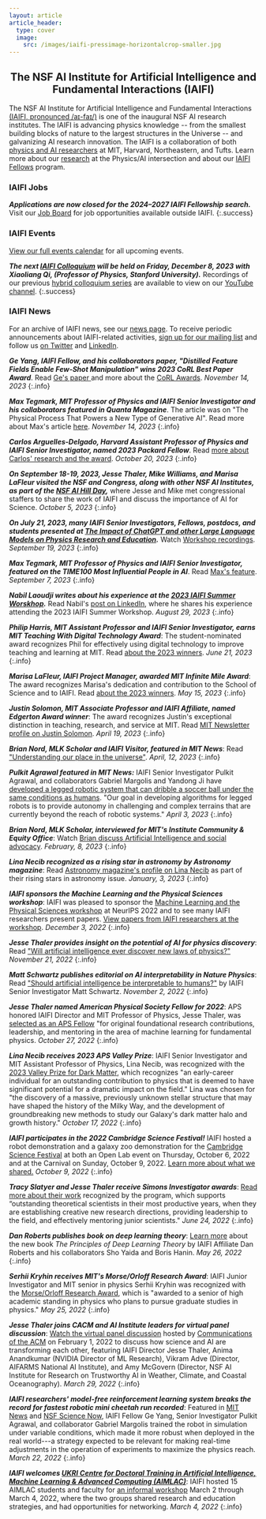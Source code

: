 ```yaml
---
layout: article
article_header:
  type: cover
  image:
    src: /images/iaifi-pressimage-horizontalcrop-smaller.jpg
---
```


<center>
<div style="max-width: 650px;">
<h2>The NSF AI Institute for Artificial Intelligence and Fundamental Interactions (IAIFI)</h2>
</div>
</center>

The NSF AI Institute for Artificial Intelligence and Fundamental Interactions [(IAIFI, pronounced /aɪ-faɪ/)](/about.html) is one of the inaugural NSF AI research institutes. The IAIFI is advancing physics knowledge -- from the smallest building blocks of nature to the largest structures in the Universe -- and galvanizing AI research innovation. The IAIFI is a collaboration of both [physics and AI researchers](/people.html) at MIT, Harvard, Northeastern, and Tufts.  Learn more about our [research](/research.html) at the Physics/AI intersection and about our [IAIFI Fellows](/fellows.html) program.


### IAIFI Jobs

***Applications are now closed for the 2024–2027 IAIFI Fellowship search.*** Visit our [Job Board](https://iaifi.org/job-board.html) for job opportunities available outside IAIFI. 
{:.success}


### IAIFI Events

[View our full events calendar](events-calendar.html) for all upcoming events.

***The next [IAIFI Colloquium](events.html) will be held on Friday, December 8, 2023 with Xiaoliang Qi, (Professor of Physics, Stanford University).*** Recordings of our previous [hybrid colloquium series](events.html) are available to view on our [YouTube channel](https://youtube.com/playlist?list=PLBY0ED2StbGbnP4OH5_ggH1QvoO3nyOw7).
{:.success}

### IAIFI News

For an archive of IAIFI news, see our [news page](/iaifi-news.html). To receive periodic announcements about IAIFI-related activities, [sign up for our mailing list](http://mailman.mit.edu/mailman/listinfo/iaifi-news) and follow us [on Twitter](http://www.twitter.com/iaifi_news) and [LinkedIn](https://www.linkedin.com/company/iaifi).

***Ge Yang, IAIFI Fellow, and his collaborators paper, "Distilled Feature Fields Enable Few-Shot Manipulation" wins 2023 CoRL Best Paper Award***. Read [Ge's paper ](https://openreview.net/forum?id=Rb0nGIt_kh5) and more about the [CoRL Awards](https://www.corl2023.org/awards). *November 14, 2023*
{:.info}

***Max Tegmark, MIT Professor of Physics and IAIFI Senior Investigator and his collaborators featured in Quanta Magazine***. The article was on "The Physical Process That Powers a New Type of Generative AI". Read more about Max's article [here](https://www.quantamagazine.org/new-physics-inspired-generative-ai-exceeds-expectations-20230919/). *November 14, 2023*
{:.info}

***Carlos Arguelles-Delgado, Harvard Assistant Professor of Physics and IAIFI Senior Investigator, named 2023 Packard Fellow***. Read [more about Carlos' research and the award](https://news.harvard.edu/gazette/story/newsplus/neutrino-physicist-carlos-arguelles-delgado-named-packard-fellow/). *October 20, 2023*
{:.info}

***On September 18-19, 2023, Jesse Thaler, Mike Williams, and Marisa LaFleur visited the NSF and Congress, along with other NSF AI Institutes, as part of the [NSF AI Hill Day](https://nsf-gov-resources.nsf.gov/2023-09/AI_Institutes_Hill_Day_Booklet.pdf),*** where Jesse and Mike met congressional staffers to share the work of IAIFI and discuss the importance of AI for Science. *October 5, 2023*
{:.info}

***On July 21, 2023, many IAIFI Senior Investigators, Fellows, postdocs, and students presented at [The Impact of ChatGPT and other Large Language Models on Physics Research and Education](https://indico.mit.edu/event/759/).*** Watch [Workshop recordings](https://www.youtube.com/playlist?list=PLKemzYMx2_Ot1MZ_er2vFiINdJEgDO8Hg). *September 19, 2023*
{:.info}

***Max Tegmark, MIT Professor of Physics and IAIFI Senior Investigator, featured on the TIME100 Most Influential People in AI***. Read [Max's feature](https://time.com/collection/time100-ai/6310651/max-tegmark/). *September 7, 2023*
{:.info}

***Nabil Laoudji writes about his experience at the [2023 IAIFI Summer Worskhop](https://iaifi.org/summer-workshop.html).*** Read Nabil's [post on LinkedIn](https://www.linkedin.com/pulse/where-ai-physics-meet-reflections-from-iaifis-2023-summer-laoudji/), where he shares his experience attending the 2023 IAIFI Summer Workshop. *August 29, 2023*
{:.info}

***Philip Harris, MIT Assistant Professor and IAIFI Senior Investigator, earns MIT Teaching With Digital Technology Award***: The student-nominated award recognizes Phil for effectively using digital technology to improve teaching and learning at MIT. Read [about the 2023 winners](https://openlearning.mit.edu/news/2023-mit-teaching-digital-technology-awards). *June 21, 2023*
{:.info}

***Marisa LaFleur, IAIFI Project Manager, awarded MIT Infinite Mile Award***: The award recognizes Marisa's dedication and contribution to the School of Science and to IAIFI. Read [about the 2023 winners](https://news.mit.edu/2023/school-science-infinite-mile-awards-0515). *May 15, 2023*
{:.info}

***Justin Solomon, MIT Associate Professor and IAIFI Affiliate, named Edgerton Award winner***: The award recognizes Justin's exceptional distinction in teaching, research, and service at MIT. Read [MIT Newsletter profile on Justin Solomon](https://news.mit.edu/2023/ellen-roche-justin-solomon-edgerton-award-winners-0419). *April 19, 2023*
{:.info}

***Brian Nord, MLK Scholar and IAIFI Visitor, featured in MIT News***: Read ["Understanding our place in the universe"](https://news.mit.edu/2023/understanding-our-place-universe-brian-nord-0412). *April, 12, 2023*
{:.info}

***Pulkit Agrawal featured in MIT News:*** IAIFI Senior Investigator Pulkit Agrawal, and collaborators Gabriel Margolis and Yandong Ji have [developed a legged robotic system that can dribble a soccer ball under the same conditions as humans](https://news.mit.edu/2023/legged-robotic-system-playing-soccer-various-terrains-0403). "Our goal in developing algorithms for legged robots is to provide autonomy in challenging and complex terrains that are currently beyond the reach of robotic systems." *April 3, 2023*
{:.info}

***Brian Nord, MLK Scholar, interviewed for MIT's Institute Community & Equity Office***: Watch [Brian discuss Artificial Intelligence and social advocacy](https://www.youtube.com/watch?v=xVhl6POHo6Y&list=PLKHPCGvTwsmHKCNO-xCHw0PF-Gza0DWoU&index=4). *February, 8, 2023*
{:.info}

***Lina Necib recognized as a rising star in astronomy by Astronomy magazine***: Read [Astronomy magazine's profile on Lina Necib](https://astronomy.com/magazine/news/2023/01/rising-star-in-astronomy-lina-necib) as part of their rising stars in astronomy issue. *January, 3, 2023*
{:.info}

***IAIFI sponsors the Machine Learning and the Physical Sciences workshop***: IAIFI was pleased to sponsor the [Machine Learning and the Physical Sciences workshop](https://ml4physicalsciences.github.io/2022/) at NeurIPS 2022 and to see many IAIFI researchers present papers. [View papers from IAIFI researchers at the workshop](https://t.co/GMPiqTcI2J). *December 3, 2022*
{:.info}

***Jesse Thaler provides insight on the potential of AI for physics discovery***: Read ["Will artificial intelligence ever discover new laws of physics?"](https://www.newscientist.com/article/mg25634141-200-will-artificial-intelligence-ever-discover-new-laws-of-physics/) *November 21, 2022*
{:.info}

***Matt Schwartz publishes editorial on AI interpretability in Nature Physics***: Read ["Should artificial intelligence be interpretable to humans?"](https://www.nature.com/articles/s42254-022-00538-z.epdf) by IAIFI Senior Investigator Matt Schwartz. *November 2, 2022*
{:.info}

***Jesse Thaler named American Physical Society Fellow for 2022***: APS honored IAIFI Director and MIT Professor of Physics, Jesse Thaler, was [selected as an APS Fellow]( https://news.mit.edu/2022/american-physical-society-fellows-1019) "for original foundational research contributions, leadership, and mentoring in the area of machine learning for fundamental physics. *October 27, 2022*
{:.info}

***Lina Necib receives 2023 APS Valley Prize***: IAIFI Senior Investigator and MIT Assistant Professor of Physics, Lina Necib, was recognized with the [2023 Valley Prize for Dark Matter](https://www.aps.org/publications/apsnews/202211/valley-prize.cfm), which recognizes "an early-career individual for an outstanding contribution to physics that is deemed to have significant potential for a dramatic impact on the field." Lina was chosen for "the discovery of a massive, previously unknown stellar structure that may have shaped the history of the Milky Way, and the development of groundbreaking new methods to study our Galaxy's dark matter halo and growth history." *October 17, 2022*
{:.info}

***IAIFI participates in the 2022 Cambridge Science Festival!*** IAIFI hosted a robot demonstration and a galaxy zoo demonstration for the [Cambridge Science Festival](https://cambridgesciencefestival.org) at both an Open Lab event  on Thursday, October 6, 2022 and at the Carnival on Sunday, October 9, 2022. [Learn more about what we shared.](cambridge-science-festival.html) *October 9, 2022*
{:.info}

***Tracy Slatyer and Jesse Thaler receive Simons Investigator awards***: [Read more about their work](https://news.mit.edu/2022/three-mit-faculty-members-named-2022-simons-investigators-0624) recognized by the program, which supports “outstanding theoretical scientists in their most productive years, when they are establishing creative new research directions, providing leadership to the field, and effectively mentoring junior scientists." *June 24, 2022*
{:.info}

***Dan Roberts publishes book on deep learning theory***: [Learn more](https://deeplearningtheory.com) about the new book *The Principles of Deep Learning Theory* by IAIFI Affiliate Dan Roberts and his collaborators Sho Yaida and Boris Hanin. *May 26, 2022*
{:.info}

***Serhii Kryhin receives MIT's Morse/Orloff Research Award***: IAIFI Junior Investigator and MIT senior in physics Serhii Kryhin was recognized with the [Morse/Orloff Research Award](https://physics.mit.edu/academic-programs/student-awards/), which is "awarded to a senior of high academic standing in physics who plans to pursue graduate studies in physics." *May 25, 2022*
{:.info}

***Jesse Thaler joins CACM and AI Institute leaders for virtual panel discussion***: [Watch the virtual panel discussion](https://dl.acm.org/doi/10.1145/3517329) hosted by [Communications of the ACM](https://cacm.acm.org/) on February 1, 2022 to discuss how science and AI are transforming each other, featuring IAIFI Director Jesse Thaler, Anima Anandkumar (NVIDIA Director of ML Research), Vikram Adve (Director, AIFARMS National AI Institute), and Amy McGovern (Director, NSF AI Institute for Research on Trustworthy AI in Weather, Climate, and Coastal Oceanography). *March 29, 2022*
{:.info}

***IAIFI researchers' model-free reinforcement learning system breaks the record for fastest robotic mini cheetah run recorded***: Featured in [MIT News](https://news.mit.edu/2022/3-questions-how-mit-mini-cheetah-learns-run-fast-0317) and [NSF Science Now](https://t.co/OWEbGuGTwG), IAIFI Fellow Ge Yang, Senior Investigator Pulkit Agrawal, and collaborator Gabriel Margolis trained the robot in simulation under variable conditions, which made it more robust when deployed in the real world---a strategy expected to be relevant for making real-time adjustments in the operation of experiments to maximize the physics reach. *March 22, 2022*
{:.info}

***IAIFI welcomes [UKRI Centre for Doctoral Training in Artificial Intelligence, Machine Learning & Advanced Computing (AIMLAC)](http://cdt-aimlac.org)***: IAIFI hosted 15 AIMLAC students and faculty for [an informal workshop](/partnerships.html#iaifi-aimlac-workshop) March 2 through March 4, 2022, where the two groups shared research and education strategies, and had opportunities for networking. *March 4, 2022*
{:.info} 



<!---
***More IAIFI News:*** For an archive of IAIFI news, see our [news page](/iaifi-news.html).
--->
